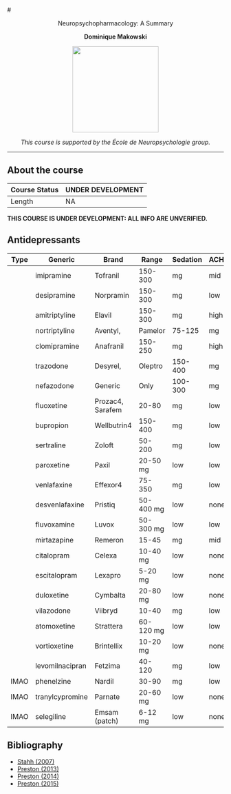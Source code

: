 #<p align="center"> Neuropsychopharmacology: A Summary </p>
**<p align="center"> Dominique Makowski </p>**

<p align="center"><img src="https://biblineuropsy.files.wordpress.com/2016/08/n.png" width="200"></p>


*<p align="center">This course is supported by the École de Neuropsychologie group.</p>*

---

## About the course

| Course Status | UNDER DEVELOPMENT |
|---------------|---|
| Length | NA |

**THIS COURSE IS UNDER DEVELOPMENT: ALL INFO ARE UNVERIFIED.**

## Antidepressants

| Type | Generic | Brand | Range | Sedation | ACH1 | NE | 5-HT | DA |
|------|-----------------|-------------------|-----------|----------|------|-------|-------|-------|
|  | imipramine | Tofranil | 150-300 | mg | mid | mid | + | + |
|  | desipramine | Norpramin | 150-300 | mg | low | low | +++++ | 0 |
|  | amitriptyline | Elavil | 150-300 | mg | high | high | ++ | ++++ |
|  | nortriptyline | Aventyl, | Pamelor | 75-125 | mg | mid | mid | +++ |
|  | clomipramine | Anafranil | 150-250 | mg | high | high | 0 | +++++ |
|  | trazodone | Desyrel, | Oleptro | 150-400 | mg | mid | none | 0 |
|  | nefazodone | Generic | Only | 100-300 | mg | mid | none | 0 |
|  | fluoxetine | Prozac4, Sarafem  | 20-80 | mg | low | none | 0 | +++++ |
|  | bupropion | Wellbutrin4 | 150-400 | mg | low | none | ++ | 0 |
|  | sertraline | Zoloft | 50-200 | mg | low | none | 0 | +++++ |
|  | paroxetine | Paxil | 20-50 mg | low | low | + | +++++ | 0 |
|  | venlafaxine | Effexor4 | 75-350 | mg | low | none | +++ | +++ |
|  | desvenlafaxine | Pristiq | 50-400 mg | low | none | +++ | +++ | + |
|  | fluvoxamine | Luvox | 50-300 mg | low | low | 0 | +++++ | 0 |
|  | mirtazapine | Remeron | 15-45 | mg | mid | mid | +++ | +++ |
|  | citalopram | Celexa | 10-40 mg | low | none | 0 | +++++ | 0 |
|  | escitalopram | Lexapro | 5-20 mg | low | none | 0 | +++++ | 0 |
|  | duloxetine | Cymbalta | 20-80 mg | low | none | +++ | +++ | 0 |
|  | vilazodone | Viibryd | 10-40 | mg | low | low | 0 | +++++ |
|  | atomoxetine | Strattera | 60-120 mg | low | low | +++++ | 0 | 0 |
|  | vortioxetine | Brintellix | 10-20 mg | low | none | + | +++++ | + |
|  | levomilnacipran | Fetzima | 40-120 | mg | low | none | +++ | +++ |
| IMAO | phenelzine | Nardil | 30-90 | mg | low | none | +++ | +++ |
| IMAO | tranylcypromine | Parnate | 20-60 mg | low | none | +++ | +++ | +++ |
| IMAO | selegiline | Emsam (patch) | 6-12 mg | low | none | +++ | +++ | +++ |

## Bibliography

- [Stahh (2007)](https://www.amazon.fr/guide-prescripteur-Psychopharmacologie-essentielle/dp/2257156609)
- [Preston (2013)](https://www.amazon.com/Handbook-Clinical-Psychopharmacology-Therapists-Preston/dp/1608826643)
- [Preston (2014)](https://www.amazon.com/Psychopharmacology-Ridiculously-Medmaster-Published-MedMaster/dp/B00HQ1MIUQ)
- [Preston (2015)](https://www.amazon.com/Child-Adolescent-Clinical-Psychopharmacology-Simple/dp/1626251916/ref=dp_ob_title_bk)
